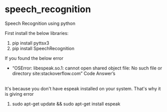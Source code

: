 # speech_recognition
Speech Recognition using python

First install the below libraries:
1. pip install pyttsx3
2. pip install SpeechRecognition

If you found the below error 
- “OSError: libespeak.so.1: cannot open shared object file: No such file or directory site:stackoverflow.com” Code Answer’s
<br/>
It's because you don't have espeak installed on your system. That's why it is giving error

  1. sudo apt-get update && sudo apt-get install espeak